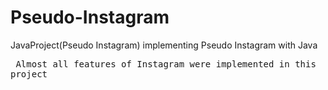 # Pseudo-Instagram
JavaProject(Pseudo Instagram)
implementing Pseudo Instagram with Java <pre>
Almost all features of Instagram were implemented in this project
